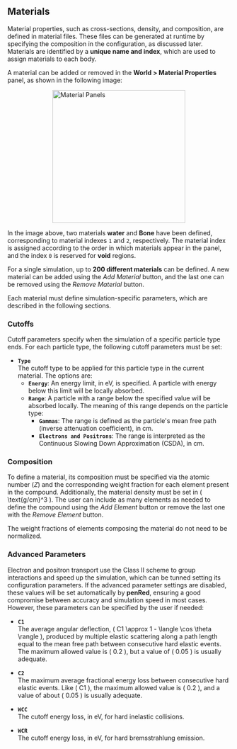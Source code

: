 ## Materials

Material properties, such as cross-sections, density, and composition, are defined in material files. These files can be generated at runtime by specifying the composition in the configuration, as discussed later. Materials are identified by a **unique name and index**, which are used to assign materials to each body.

A material can be added or removed in the **World > Material Properties** panel, as shown in the following image:

<img src="../../images/materials.png" alt="Material Panels" width="300" style="display: block; margin: 0 auto"/>

In the image above, two materials **water** and **Bone** have been defined, corresponding to material indexes `1` and `2`, respectively. The material index is assigned according to the order in which materials appear in the panel, and the index `0` is reserved for **void** regions.

For a single simulation, up to **200 different materials** can be defined. A new material can be added using the *Add Material* button, and the last one can be removed using the *Remove Material* button.

Each material must define simulation-specific parameters, which are described in the following sections. 

### Cutoffs

Cutoff parameters specify when the simulation of a specific particle type ends. For each particle type, the following cutoff parameters must be set:

- **`Type`**  
  The cutoff type to be applied for this particle type in the current material. The options are:
  - **`Energy`**: An energy limit, in eV, is specified. A particle with energy below this limit will be locally absorbed.
  - **`Range`**: A particle with a range below the specified value will be absorbed locally. The meaning of this range depends on the particle type:
    - **`Gammas`**: The range is defined as the particle's mean free path (inverse attenuation coefficient), in cm.
    - **`Electrons and Positrons`**: The range is interpreted as the Continuous Slowing Down Approximation (CSDA), in cm.
        
### Composition

To define a material, its composition must be specified via the atomic number (*Z*) and the corresponding weight fraction for each element present in the compound. Additionally, the material density must be set in \( \text{g/cm}^3 \). The user can include as many elements as needed to define the compound using the *Add Element* button or remove the last one with the *Remove Element* button.

The weight fractions of elements composing the material do not need to be normalized.

### Advanced Parameters

Electron and positron transport use the Class II scheme to group interactions and speed up the simulation, which can be tunned setting its configuration parameters. If the advanced parameter settings are disabled, these values will be set automatically by **penRed**, ensuring a good compromise between accuracy and simulation speed in most cases. However, these parameters can be specified by the user if needed:

- **`C1`**  
  The average angular deflection, \( C1 \approx 1 - \langle \cos \theta \rangle \), produced by multiple elastic scattering along a path length equal to the mean free path between consecutive hard elastic events. The maximum allowed value is \( 0.2 \), but a value of \( 0.05 \) is usually adequate.

- **`C2`**  
  The maximum average fractional energy loss between consecutive hard elastic events. Like \( C1 \), the maximum allowed value is \( 0.2 \), and a value of about \( 0.05 \) is usually adequate.

- **`WCC`**  
  The cutoff energy loss, in eV, for hard inelastic collisions.

- **`WCR`**  
  The cutoff energy loss, in eV, for hard bremsstrahlung emission.
